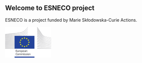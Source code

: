 ## Welcome to ESNECO project 

ESNECO is a project funded by Marie Skłodowska-Curie Actions. 

<img src=assets/logo_ce-en-rvb-hr.jpg width="150" height="100">
